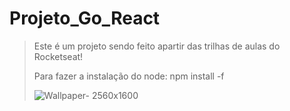 # Projeto_Go_React
> Este é um projeto sendo feito apartir das trilhas de aulas do Rocketseat!
> 
> Para fazer a instalação do node: npm install -f
>
> ![Wallpaper- 2560x1600](https://github.com/user-attachments/assets/105e8dd1-5dfd-453d-95ae-9bce69ca3250)

